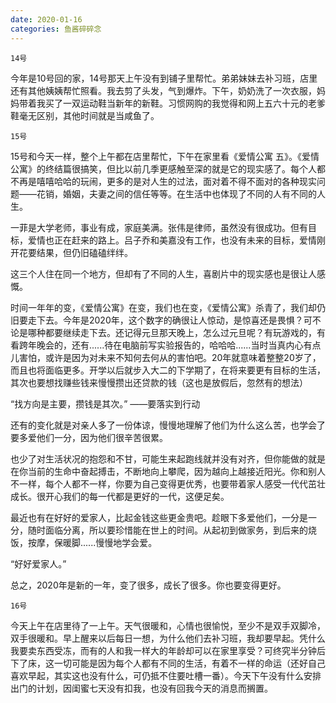 ```yaml
---
date: 2020-01-16
categories: 鱼酱碎碎念
---
```




`14号`

今年是10号回的家，14号那天上午没有到铺子里帮忙。弟弟妹妹去补习班，店里还有其他姨姨帮忙照看。我去剪了头发，气到爆炸。下午，奶奶洗了一次衣服，妈妈带着我买了一双运动鞋当新年的新鞋。习惯网购的我觉得和网上五六十元的老爹鞋毫无区别，其他时间就是当咸鱼了。

`15号`

15号和今天一样，整个上午都在店里帮忙，下午在家里看《爱情公寓 五》。《爱情公寓》的终结篇很搞笑，但比以前几季更感触至深的就是它的现实感了。每个人都不再是嘻嘻哈哈的玩闹，更多的是对人生的过法，面对着不得不面对的各种现实问题——花销，婚姻，夫妻之间的信任等等。在生活中也体现了不同的人有不同的人生。

一菲是大学老师，事业有成，家庭美满。张伟是律师，虽然没有很成功。但有目标，爱情也正在赶来的路上。吕子乔和美嘉没有工作，也没有未来的目标，爱情刚开花要结果，但仍旧磕磕绊绊。

这三个人住在同一个地方，但却有了不同的人生，喜剧片中的现实感也是很让人感慨。

时间一年年的变，《爱情公寓》在变，我们也在变，《爱情公寓》杀青了，我们却仍旧要走下去。今年是2020年，这个数字的确很让人惊动，是惊喜还是畏惧？可不论是哪种都要继续走下去。还记得元旦那天晚上，怎么过元旦呢？有玩游戏的，有看跨年晚会的，还有......待在电脑前写实验报告的，哈哈哈......当时当真内心有点儿害怕，或许是因为对未来不知何去何从的害怕吧。20年就意味着整整20岁了，而且也将面临更多。开学以后就步入大二的下学期了，在将来要更有目标的生活，其次也要想找赚些钱来慢慢攒出还贷款的钱（这也是放假后，忽然有的想法）

“找方向是主要，攒钱是其次。”  ——要落实到行动

还有的变化就是对亲人多了一份体谅，慢慢地理解了他们为什么这么苦，也学会了要多爱他们一分，因为他们很辛苦很累。

也少了对生活状况的抱怨和不甘，可能生来起跑线就并没有对齐，但你能做的就是在你当前的生命中奋起搏击，不断地向上攀爬，因为越向上越接近阳光。你和别人不一样，每个人都不一样，你要为自己变得更优秀，也要带着家人感受一代代茁壮成长。很开心我们的每一代都是更好的一代，这便足矣。

最近也有在好好的爱家人，比起金钱这些更金贵吧。趁眼下多爱他们，一分是一分，随时面临分离，所以要珍惜能在世上的时间。从起初到做家务，到后来的烧饭，按摩，保暖脚......慢慢地学会爱。

“好好爱家人。”

总之，2020年是新的一年，变了很多，成长了很多。你也要变得更好。

`16号`

今天上午在店里待了一上午。天气很暖和，心情也很愉悦，至少不是双手双脚冷，双手很暖和。早上醒来以后每日一想，为什么他们去补习班，我却要早起。凭什么我要卖东西受冻，而有的人和我一样大的年龄却可以在家里享受？可终究半分钟后下了床，这一切可能是因为每个人都有不同的生活，有着不一样的命运（还好自己喜欢早起，其实这也没有什么，可仍抵不住要吐槽一番）。今天下午没有什么安排出门的计划，因闺蜜七天没有扣我，也没有回我今天的消息而搁置。

